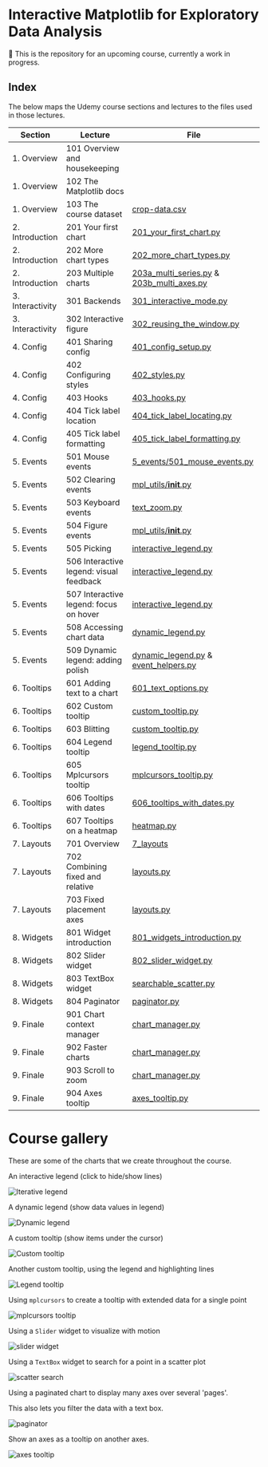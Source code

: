 # Interactive Matplotlib for Exploratory Data Analysis

🚧 This is the repository for an upcoming course, currently a work in progress.

## Index

The below maps the Udemy course sections and lectures to the files used in those lectures.

| Section          | Lecture                                 | File                                                                                                                      |
|------------------|-----------------------------------------|---------------------------------------------------------------------------------------------------------------------------|
| 1. Overview      | 101 Overview and housekeeping           |                                                                                                                           |
| 1. Overview      | 102 The Matplotlib docs                 |                                                                                                                           |
| 1. Overview      | 103 The course dataset                  | [crop-data.csv](./data/crop-data.csv)                                                                                     |
| 2. Introduction  | 201 Your first chart                    | [201_your_first_chart.py](./2_introduction/201_your_first_chart.py)                                                       |
| 2. Introduction  | 202 More chart types                    | [202_more_chart_types.py](./2_introduction/202_more_chart_types.py)                                                       |
| 2. Introduction  | 203 Multiple charts                     | [203a_multi_series.py](./2_introduction/203a_multi_series.py) & [203b_multi_axes.py](./2_introduction/203b_multi_axes.py) |
| 3. Interactivity | 301 Backends                            | [301_interactive_mode.py](./3_interactivity/301_interactive_mode.py)                                                      |
| 3. Interactivity | 302 Interactive figure                  | [302_reusing_the_window.py](./3_interactivity/302_reusing_the_window.py)                                                  |
| 4. Config        | 401 Sharing config                      | [401_config_setup.py](./4_config/401_config_setup.py)                                                                     |
| 4. Config        | 402 Configuring styles                  | [402_styles.py](./4_config/402_styles.py)                                                                                 |
| 4. Config        | 403 Hooks                               | [403_hooks.py](./4_config/403_hooks.py)                                                                                   |
| 4. Config        | 404 Tick label location                 | [404_tick_label_locating.py](./4_config/404_tick_label_locating.py)                                                       |
| 4. Config        | 405 Tick label formatting               | [405_tick_label_formatting.py](./4_config/405_tick_label_formatting.py)                                                   |
| 5. Events        | 501 Mouse events                        | [5_events/501_mouse_events.py](./5_events/501_mouse_events.py)                                                            |
| 5. Events        | 502 Clearing events                     | [mpl_utils/__init__.py](./mpl_utils/__init__.py)                                                                          |
| 5. Events        | 503 Keyboard events                     | [text_zoom.py](./mpl_utils/text_zoom.py)                                                                                  |
| 5. Events        | 504 Figure events                       | [mpl_utils/__init__.py](./mpl_utils/__init__.py)                                                                          |
| 5. Events        | 505 Picking                             | [interactive_legend.py](./mpl_utils/interactive_legend.py)                                                                |
| 5. Events        | 506 Interactive legend: visual feedback | [interactive_legend.py](./mpl_utils/interactive_legend.py)                                                                |
| 5. Events        | 507 Interactive legend: focus on hover  | [interactive_legend.py](./mpl_utils/interactive_legend.py)                                                                |
| 5. Events        | 508 Accessing chart data                | [dynamic_legend.py](./mpl_utils/dynamic_legend.py)                                                                        |
| 5. Events        | 509 Dynamic legend: adding polish       | [dynamic_legend.py](./mpl_utils/dynamic_legend.py) & [event_helpers.py](./mpl_utils/event_helpers.py)                     |
| 6. Tooltips      | 601 Adding text to a chart              | [601_text_options.py](./6_tooltips/601_text_options.py)                                                                   |
| 6. Tooltips      | 602 Custom tooltip                      | [custom_tooltip.py](./mpl_utils/custom_tooltip.py)                                                                        |
| 6. Tooltips      | 603 Blitting                            | [custom_tooltip.py](./mpl_utils/custom_tooltip.py)                                                                        |
| 6. Tooltips      | 604 Legend tooltip                      | [legend_tooltip.py](./mpl_utils/legend_tooltip.py)                                                                        |
| 6. Tooltips      | 605 Mplcursors tooltip                  | [mplcursors_tooltip.py](./mpl_utils/mplcursors_tooltip.py)                                                                |
| 6. Tooltips      | 606 Tooltips with dates                 | [606_tooltips_with_dates.py](./6_tooltips/606_tooltips_with_dates.py)                                                     |
| 6. Tooltips      | 607 Tooltips on a heatmap               | [heatmap.py](./mpl_utils/charts/heatmap.py)                                                                               |
| 7. Layouts       | 701 Overview                            | [7_layouts](./7_layouts)                                                                                                  |
| 7. Layouts       | 702 Combining fixed and relative        | [layouts.py](./mpl_utils/layouts.py)                                                                                      |
| 7. Layouts       | 703 Fixed placement axes                | [layouts.py](./mpl_utils/layouts.py)                                                                                      |
| 8. Widgets       | 801 Widget introduction                 | [801_widgets_introduction.py](./8_widgets/801_widgets_introduction.py)                                                    |
| 8. Widgets       | 802 Slider widget                       | [802_slider_widget.py](./8_widgets/802_slider_widget.py)                                                                  |
| 8. Widgets       | 803 TextBox widget                      | [searchable_scatter.py](./mpl_utils/charts/searchable_scatter.py)                                                         |
| 8. Widgets       | 804 Paginator                           | [paginator.py](./mpl_utils/charts/paginator.py)                                                                           |
| 9. Finale        | 901 Chart context manager               | [chart_manager.py](./mpl_utils/chart_manager.py)                                                                          |
| 9. Finale        | 902 Faster charts                       | [chart_manager.py](./mpl_utils/chart_manager.py)                                                                          |
| 9. Finale        | 903 Scroll to zoom                      | [chart_manager.py](./mpl_utils/chart_manager.py)                                                                          |
| 9. Finale        | 904 Axes tooltip                        | [axes_tooltip.py](./mpl_utils/charts/axes_tooltip.py)                                                                     |

# Course gallery

These are some of the charts that we create throughout the course.

An interactive legend (click to hide/show lines)

![Iterative legend](gallery/505_interactive_legend.png)

A dynamic legend (show data values in legend)

![Dynamic legend](gallery/508_dynamic_legend.png)

A custom tooltip (show items under the cursor)

![Custom tooltip](gallery/602_custom_tooltip.png)

Another custom tooltip, using the legend and highlighting lines

![Legend tooltip](gallery/604_legend_tooltip.png)

Using `mplcursors` to create a tooltip with extended data for a single point

![mplcursors tooltip](gallery/605_mplcursors_tooltip.png)

Using a `Slider` widget to visualize with motion

![slider widget](gallery/802_slider_widget.png)

Using a `TextBox` widget to search for a point in a scatter plot

![scatter search](gallery/803_scatter_search.png)

Using a paginated chart to display many axes over several 'pages'. 

This also lets you filter the data with a text box.

![paginator](gallery/804_paginator.png)

Show an axes as a tooltip on another axes.

![axes tooltip](gallery/904_axes_tooltips.png)
